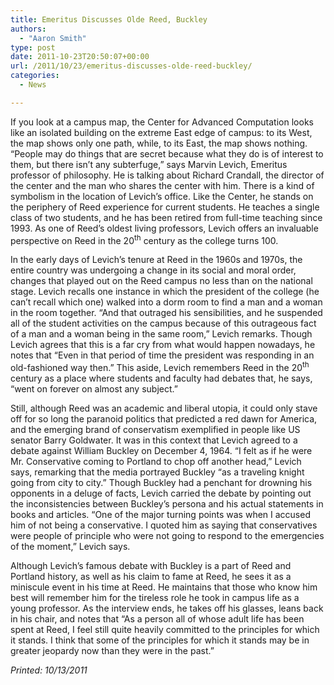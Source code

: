 ```yaml
---
title: Emeritus Discusses Olde Reed, Buckley
authors: 
  - "Aaron Smith"
type: post
date: 2011-10-23T20:50:07+00:00
url: /2011/10/23/emeritus-discusses-olde-reed-buckley/
categories:
  - News

---
```

If you look at a campus map, the Center for Advanced Computation looks like an isolated building on the extreme East edge of campus: to its West, the map shows only one path, while, to its East, the map shows nothing. “People may do things that are secret because what they do is of interest to them, but there isn’t any subterfuge,” says Marvin Levich, Emeritus professor of philosophy. He is talking about Richard Crandall, the director of the center and the man who shares the center with him. There is a kind of symbolism in the location of Levich’s office. Like the Center, he stands on the periphery of Reed experience for current students. He teaches a single class of two students, and he has been retired from full-time teaching since 1993. As one of Reed’s oldest living professors, Levich offers an invaluable perspective on Reed in the 20<sup>th</sup> century as the college turns 100.

In the early days of Levich’s tenure at Reed in the 1960s and 1970s, the entire country was undergoing a change in its social and moral order, changes that played out on the Reed campus no less than on the national stage. Levich recalls one instance in which the president of the college (he can’t recall which one) walked into a dorm room to find a man and a woman in the room together. “And that outraged his sensibilities, and he suspended all of the student activities on the campus because of this outrageous fact of a man and a woman being in the same room,” Levich remarks. Though Levich agrees that this is a far cry from what would happen nowadays, he notes that “Even in that period of time the president was responding in an old-fashioned way then.” This aside, Levich remembers Reed in the 20<sup>th</sup> century as a place where students and faculty had debates that, he says, “went on forever on almost any subject.”

Still, although Reed was an academic and liberal utopia, it could only stave off for so long the paranoid politics that predicted a red dawn for America, and the emerging brand of conservatism exemplified in people like US senator Barry Goldwater. It was in this context that Levich agreed to a debate against William Buckley on December 4, 1964. “I felt as if he were Mr. Conservative coming to Portland to chop off another head,” Levich says, remarking that the media portrayed Buckley “as a traveling knight going from city to city.” Though Buckley had a penchant for drowning his opponents in a deluge of facts, Levich carried the debate by pointing out the inconsistencies between Buckley’s persona and his actual statements in books and articles. “One of the major turning points was when I accused him of not being a conservative. I quoted him as saying that conservatives were people of principle who were not going to respond to the emergencies of the moment,” Levich says.

Although Levich’s famous debate with Buckley is a part of Reed and Portland history, as well as his claim to fame at Reed, he sees it as a miniscule event in his time at Reed. He maintains that those who know him best will remember him for the tireless role he took in campus life as a young professor. As the interview ends, he takes off his glasses, leans back in his chair, and notes that “As a person all of whose adult life has been spent at Reed, I feel still quite heavily committed to the principles for which it stands. I think that some of the principles for which it stands may be in greater jeopardy now than they were in the past.”

_Printed: 10/13/2011_